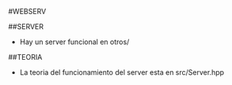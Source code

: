 #WEBSERV

##SERVER
- Hay un server funcional en otros/

##TEORIA
- La teoria del funcionamiento del server esta en src/Server.hpp
